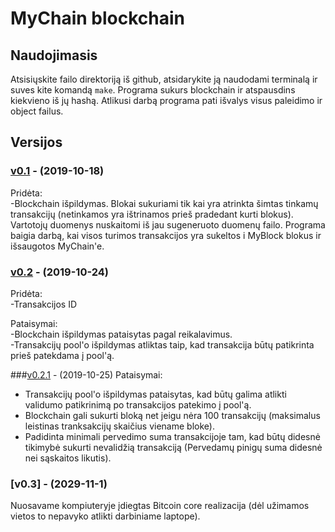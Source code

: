 # MyChain blockchain  
## Naudojimasis  
Atsisiųskite failo direktoriją iš github, atsidarykite ją naudodami terminalą ir suves kite komandą ``make``. Programa sukurs blockchain ir atspausdins kiekvieno iš jų hashą. Atlikusi darbą programa pati išvalys visus paleidimo ir object failus.
## Versijos
### [v0.1](https://github.com/MatasC/MyBlock/releases/tag/v0.1) - (2019-10-18)
Pridėta:  
-Blockchain išpildymas. Blokai sukuriami tik kai yra atrinkta šimtas tinkamų transakcijų (netinkamos yra ištrinamos prieš pradedant kurti blokus). Vartotojų duomenys nuskaitomi iš jau sugeneruoto duomenų failo. Programa baigia darbą, kai visos turimos transakcijos yra sukeltos i MyBlock blokus ir išsaugotos MyChain'e.  

### [v0.2](https://github.com/MatasC/MyBlock/releases/tag/v0.2) - (2019-10-24)
Pridėta:  
-Transakcijos ID  

Pataisymai:  
-Blockchain išpildymas pataisytas pagal reikalavimus.  
-Transakcijų pool'o išpildymas atliktas taip, kad transakcija būtų patikrinta prieš patekdama į pool'ą.  

###[v0.2.1](https://github.com/MatasC/MyBlock/releases/tag/v0.2.1) - (2019-10-25)
Pataisymai:  
- Transakcijų pool'o išpildymas pataisytas, kad būtų galima atlikti validumo patikrinimą po transakcijos patekimo į pool'ą.  
- Blockchain gali sukurti bloką net jeigu nėra 100 transakcijų (maksimalus leistinas tranksakcijų skaičius viename bloke).  
- Padidinta minimali pervedimo suma transakcijoje tam, kad būtų didesnė tikimybė sukurti nevalidžią transakciją (Pervedamų pinigų suma didesnė nei sąskaitos likutis).
### [v0.3] - (2029-11-1)
Nuosavame kompiuteryje įdiegtas Bitcoin core realizacija (dėl užimamos vietos to nepavyko atlikti darbiniame laptope).  